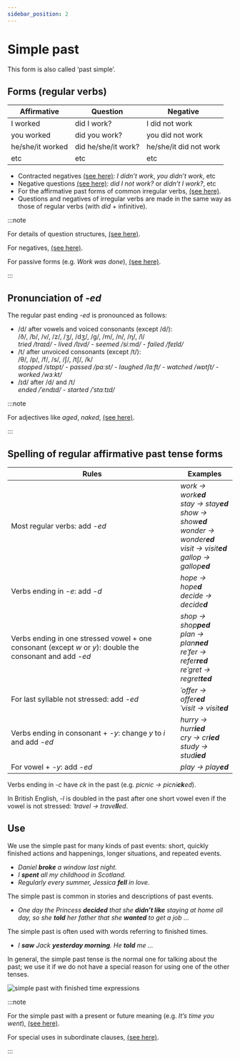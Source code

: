 ```yaml
---
sidebar_position: 2
---
```


# Simple past

This form is also called ‘past simple’.

## Forms (regular verbs)

| Affirmative | Question | Negative |
| --- | --- | --- |
| I worked | did I work? | I did not work |
| you worked | did you work? | you did not work |
| he/she/it worked | did he/she/it work? | he/she/it did not work |
| etc | etc | etc |

- Contracted negatives [(see here)](./../../vocabulary/word-formation-and-spelling/contractions-i-ll-don-t-etc): *I didn’t work*, *you didn’t work*, etc
- Negative questions [(see here)](./../basic-clause-types/negative-questions): *did I not work?* or *didn’t I work?*, etc
- For the affirmative past forms of common irregular verbs, [(see here)](./../verbs/irregular-verbs).
- Questions and negatives of irregular verbs are made in the same way as those of regular verbs (with *did* + infinitive).

:::note

For details of question structures, [(see here)](./../basic-clause-types/questions-basic-rules).

For negatives, [(see here)](./../basic-clause-types/negative-structures-basic-rules).

For passive forms (e.g. *Work was done*), [(see here)](./../passives/passive-structures-and-verb-forms).

:::

## Pronunciation of *-ed*

The regular past ending *-ed* is pronounced as follows:

- /d/ after vowels and voiced consonants (except /d/):  
  /ð/, /b/, /v/, /z/, /ʒ/, /dʒ/, /g/, /m/, /n/, /ŋ/, /l/  
  *tried /traɪd/* - *lived /lɪvd/* - *seemed /siːmd/* - *failed /feɪld/*
- /t/ after unvoiced consonants (except /t/):  
  /θ/, /p/, /f/, /s/, /ʃ/, /tʃ/, /k/  
  *stopped /stɒpt/* - *passed /pɑːst/* - *laughed /lɑːft/* - *watched /wɒtʃt/* - *worked /wɜːkt/*
- /ɪd/ after /d/ and /t/  
  *ended /ˈendɪd/* - *started /ˈstɑːtɪd/*

:::note

For adjectives like *aged*, *naked*, [(see here)](./../adjectives/pronunciation-of-aged-naked-etc).

:::

## Spelling of regular affirmative past tense forms

| Rules | Examples |
| --- | --- |
| Most regular verbs: add *-ed* | *work → work**ed***<br />*stay → stay**ed***<br />*show → show**ed***<br />*wonder → wonder**ed***<br />*visit → visit**ed***<br />*gallop → gallop**ed*** |
| Verbs ending in *-e*: add *-d* | *hope → hope**d***<br />*decide → decide**d*** |
| Verbs ending in one stressed vowel + one consonant (except *w* or *y*): double the consonant and add *-ed* | *shop → shop**ped***<br />*plan → plan**ned***<br />*reˈfer → refer**red***<br />*reˈgret → regret**ted***  |
| For last syllable not stressed: add *-ed* | *ˈoffer → offer**ed***<br />*ˈvisit → visit**ed*** |
| Verbs ending in consonant + *-y*: change *y* to *i* and add *-ed* | *hurry → hurr**ied***<br />*cry → cr**ied***<br />*study → stud**ied*** |
| For vowel + *-y*: add *-ed* | *play → play**ed*** |

Verbs ending in *-c* have *ck* in the past (e.g. *picnic → picni**ck**ed*).

In British English, *-l* is doubled in the past after one short vowel even if the vowel is not stressed: *ˈtravel → trave**ll**ed*.

## Use

We use the simple past for many kinds of past events: short, quickly finished actions and happenings, longer situations, and repeated events.

- *Daniel **broke** a window last night.*
- *I **spent** all my childhood in Scotland.*
- *Regularly every summer, Jessica **fell** in love.*

The simple past is common in stories and descriptions of past events.

- *One day the Princess **decided** that she **didn’t like** staying at home all day, so she **told** her father that she **wanted** to get a job …*

The simple past is often used with words referring to finished times.

- *I **saw** Jack **yesterday morning**. He **told** me …*

In general, the simple past tense is the normal one for talking about the past; we use it if we do not have a special reason for using one of the other tenses.

![simple past with finished time expressions](/img/peu_img/sp_finished.jpg)  

:::note

For the simple past with a present or future meaning (e.g. *It’s time you went*), [(see here)](./past-verb-form-with-present-or-future-meaning).

For special uses in subordinate clauses, [(see here)](./../conjunctions-sentences-and-clauses/tense-simplification-in-subordinate-clauses).

:::
